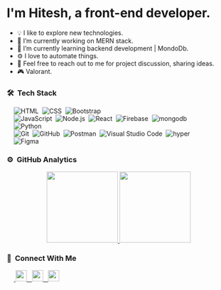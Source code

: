 <h1>I'm Hitesh, a front-end developer.</h1>

- 💡 I like to explore new technologies.
- 🔭 I’m currently working on MERN stack.
- 🌱 I’m currently learning backend development | MondoDb.
- ⚙️ I love to automate things.
- 💬 Feel free to reach out to me for project discussion, sharing ideas.
- 🎮 Valorant.

### 🛠 &nbsp;Tech Stack

&nbsp;&nbsp;&nbsp;&nbsp;![HTML](https://img.shields.io/badge/-HTML-05122A?style=flat&logo=HTML5)&nbsp;
![CSS](https://img.shields.io/badge/-CSS-05122A?style=flat&logo=CSS3&logoColor=1572B6)&nbsp;
![Bootstrap](https://img.shields.io/badge/-Bootstrap-05122A?style=flat&logo=bootstrap&logoColor=563D7C)&nbsp;\
&nbsp;&nbsp;&nbsp;&nbsp;![JavaScript](https://img.shields.io/badge/-JavaScript-05122A?style=flat&logo=javascript)&nbsp;
![Node.js](https://img.shields.io/badge/-Node.js-05122A?style=flat&logo=node.js)&nbsp;
![React](https://img.shields.io/badge/-React-05122A?style=flat&logo=react)&nbsp;
![Firebase](https://img.shields.io/badge/-Firebase-05122A?style=flat&logo=firebase&logoColor=FEC260)&nbsp;
![mongodb](https://img.shields.io/badge/-MongoDb-05122A?style=flat&logo=mongodb&logoColor=80ED99)&nbsp; \
&nbsp;&nbsp;&nbsp;&nbsp;![Python](https://img.shields.io/badge/-Python-05122A?style=flat&logo=python)&nbsp;\
&nbsp;&nbsp;&nbsp;&nbsp;![Git](https://img.shields.io/badge/-Git-05122A?style=flat&logo=git)&nbsp;
![GitHub](https://img.shields.io/badge/-GitHub-05122A?style=flat&logo=github)&nbsp;
![Postman](https://img.shields.io/badge/-postman-05122A?style=flat&logo=postman&)&nbsp;
![Visual Studio Code](https://img.shields.io/badge/-Visual%20Studio%20Code-05122A?style=flat&logo=visual-studio-code&logoColor=007ACC)&nbsp;
![hyper](https://img.shields.io/badge/-hyper%20termianl-05122A?style=flat&logo=hyper&logoColor=ffffff)\
&nbsp;&nbsp;&nbsp;&nbsp;![Figma](https://img.shields.io/badge/-Figma-05122A?style=flat&logo=figma&logoColor=ffffff)&nbsp;

### ⚙️ &nbsp;GitHub Analytics

<p align="center">
<a href="https://github.com/hiteshcodes">
  <img height="160em" src="https://github-readme-stats.vercel.app/api?username=hiteshcodes&hide=[%22issues%22]&show_icons=true&line_height=30&theme=algolia"/>
  <img height="160em" src="https://github-readme-stats-eight-theta.vercel.app/api/top-langs/?username=hiteshcodes&layout=compact&langs_count=8&theme=algolia"/>
</a>
</p>

### 🔌 &nbsp;Connect With Me

<p>

&nbsp;&nbsp;&nbsp;&nbsp;<a href="https://www.linkedin.com/in/hiteshcodes" target="_blank">
<img height="25em" src="https://cdn-icons-png.flaticon.com/512/174/174857.png"/> &nbsp;
</a>
<a href="mailto:hiteshcodes@gmail.com" target="_blank">
<img height="25em" src="https://cdn-icons-png.flaticon.com/512/281/281769.png"/> &nbsp;
</a>
<a href="https://www.instagram.com/hiteshcodes" target="_blank">
<img height="25em" src="https://cdn-icons-png.flaticon.com/512/2111/2111463.png"/>
</a>

</p>

